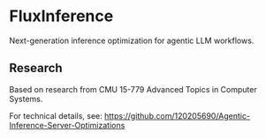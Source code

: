 # FluxInference

Next-generation inference optimization for agentic LLM workflows.

## Research

Based on research from CMU 15-779 Advanced Topics in Computer Systems.

For technical details, see: https://github.com/120205690/Agentic-Inference-Server-Optimizations
